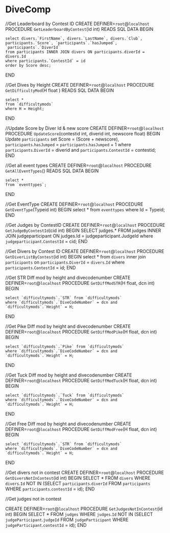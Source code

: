# DiveComp
//Get Leaderboard by Contest ID
CREATE DEFINER=`root`@`localhost` PROCEDURE `GetLeaderboardByContest`(id int)
    READS SQL DATA
BEGIN

    select divers.`FirstName`, divers.`LastName`, divers.`Club`, participants.`Score`, `participants`.`hasJumped`, `participants`.`DiverId`
    from participants INNER JOIN divers ON participants.diverId = divers.Id
    where participants.`ContestId` = id
    order by Score desc;
END


//Get Dives by Height
CREATE DEFINER=`root`@`localhost` PROCEDURE `GetDifficultyMod`(H float )
    READS SQL DATA
BEGIN
    
    select *
    from `difficultymods`
    where H = Height;
END


//Update Score by Diver Id & new score
CREATE DEFINER=`root`@`localhost` PROCEDURE `UpdateScore`(contestid int, diverid int, newscore float)
BEGIN
    Update `participants`
    set Score = (Score + newscore), `participants`.`hasJumped` = `participants`.`hasJumped` + 1
    where `participants`.`DiverId` = diverid and `participants`.`ContestId` = contestid;
END






//Get all event types
CREATE DEFINER=`root`@`localhost` PROCEDURE `GetAllEventTypes`()
    READS SQL DATA
BEGIN
    
    select *
    from `eventtypes`;
    
END




//Get EventType
CREATE DEFINER=`root`@`localhost` PROCEDURE `GetEventType`(Typeid int)
BEGIN
    select * from `eventtypes`
    where Id = Typeid;
END




//Get Judges by ContestID
CREATE DEFINER=`root`@`localhost` PROCEDURE `GetJudgeByContestId`(cid int)
BEGIN
    SELECT judges.*
FROM judges INNER JOIN judgeparticipant 
ON judges.Id = judgeparticipant.JudgeId
where `judgeparticipant`.`ContestId` = cid;
END



//Get Divers by Contest ID
CREATE DEFINER=`root`@`localhost` PROCEDURE `GetDiverListByContest`(id int)
BEGIN
    select * from `divers`
    inner join `participants` on `participants`.`DiverId` = `divers`.`Id`
    where `participants`.`ContestId` = id;
END

//Get STR Diff mod by height and divecodenumber
CREATE DEFINER=`root`@`localhost` PROCEDURE `GetDiffModSTR`(H float, dcn int)
BEGIN


    select `difficultymods`.`STR` from `difficultymods` 
    where `difficultymods`.`DiveCodeNumber` = dcn and `difficultymods`.`Height` = H;
END







//Get Pike Diff mod by height and divecodenumber
CREATE DEFINER=`root`@`localhost` PROCEDURE `GetDiffModPike`(H float, dcn int)
BEGIN


    select `difficultymods`.`Pike` from `difficultymods` 
    where `difficultymods`.`DiveCodeNumber` = dcn and `difficultymods`.`Height` = H;


END

//Get Tuck Diff mod by height and divecodenumber
CREATE DEFINER=`root`@`localhost` PROCEDURE `GetDiffModTuck`(H float, dcn int)
BEGIN


    select `difficultymods`.`Tuck` from `difficultymods` 
    where `difficultymods`.`DiveCodeNumber` = dcn and `difficultymods`.`Height` = H;


END


//Get Free Diff mod by height and divecodenumber
CREATE DEFINER=`root`@`localhost` PROCEDURE `GetDiffModFree`(H float, dcn int)
BEGIN


    select `difficultymods`.`STR` from `difficultymods` 
    where `difficultymods`.`DiveCodeNumber` = dcn and `difficultymods`.`Height` = H;
END

//Get divers not in contest
CREATE DEFINER=`root`@`localhost` PROCEDURE `GetDiversNotInContest`(id int)
BEGIN
    SELECT * 
    FROM `divers`
    WHERE `divers`.`Id` NOT IN 
        (SELECT `participants`.`diverId` 
         FROM `participants` 
         WHERE `participants`.`contestId` = id);
END






//Get judges not in contest

CREATE DEFINER=`root`@`localhost` PROCEDURE `GetJudgesNotInContest`(id int)
BEGIN
    SELECT * 
    FROM `judges`
    WHERE `judges`.`Id` NOT IN 
        (SELECT `judgeParticipant`.`judgeId` 
         FROM `judgeParticipant` 
         WHERE `judgeParticipant`.`contestId` = id);
END

